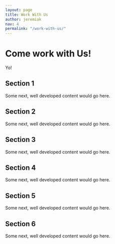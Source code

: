 ```yaml
---
layout: page
title: Work With Us
author: jeremiak
nav: 4
permalink: "/work-with-us/"
---
```


# Come work with Us!

Yo!

## Section 1

Some next, well developed content would go here.

## Section 2

Some next, well developed content would go here.

## Section 3

Some next, well developed content would go here.

## Section 4

Some next, well developed content would go here.

## Section 5

Some next, well developed content would go here.

## Section 6

Some next, well developed content would go here.
